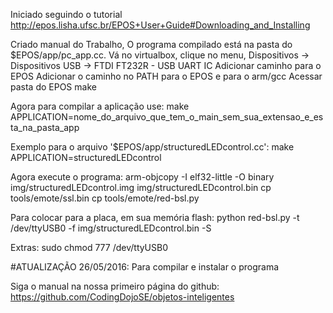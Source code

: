 Iniciado seguindo o tutorial
http://epos.lisha.ufsc.br/EPOS+User+Guide#Downloading_and_Installing

Criado manual do Trabalho, O programa compilado está na pasta do $EPOS/app/pc_app.cc.
Vá no virtualbox, clique no menu, Dispositivos -> Dispositivos USB -> FTDI FT232R - USB UART IC
Adicionar caminho para o EPOS
Adicionar o caminho no PATH para o EPOS e para o arm/gcc
Acessar pasta do EPOS
make

Agora para compilar a aplicação use:
make APPLICATION=nome_do_arquivo_que_tem_o_main_sem_sua_extensao_e_esta_na_pasta_app

Exemplo para o arquivo '$EPOS/app/structuredLEDcontrol.cc':
make APPLICATION=structuredLEDcontrol

Agora execute o programa:
arm-objcopy -I elf32-little -O binary img/structuredLEDcontrol.img img/structuredLEDcontrol.bin
cp tools/emote/ssl.bin
cp tools/emote/red-bsl.py

Para colocar para a placa, em sua memória flash:
python red-bsl.py -t /dev/ttyUSB0 -f img/structuredLEDcontrol.bin -S

Extras:
sudo chmod 777 /dev/ttyUSB0


#ATUALIZAÇÃO 26/05/2016: Para compilar e instalar o programa

Siga o manual na nossa primeiro página do github:
https://github.com/CodingDojoSE/objetos-inteligentes





